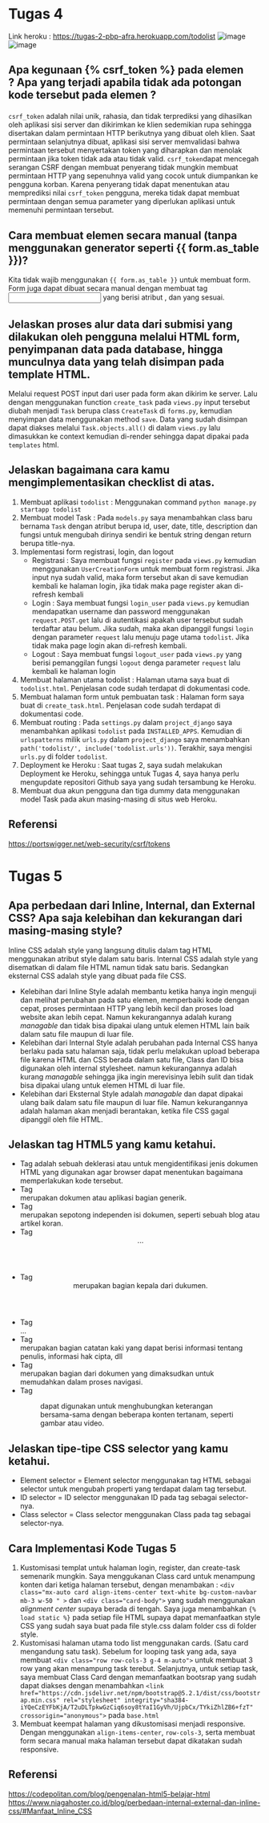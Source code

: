 # Tugas 4

Link heroku : https://tugas-2-pbp-afra.herokuapp.com/todolist
![image](dummy1.png)
![image](dummy2.png)

## Apa kegunaan {% csrf_token %} pada elemen <form>? Apa yang terjadi apabila tidak ada potongan kode tersebut pada elemen <form>? ##
`csrf_token` adalah nilai unik, rahasia, dan tidak terprediksi yang dihasilkan oleh aplikasi sisi server dan dikirimkan ke klien sedemikian rupa sehingga disertakan dalam permintaan HTTP berikutnya yang dibuat oleh klien. Saat permintaan selanjutnya dibuat, aplikasi sisi server memvalidasi bahwa permintaan tersebut menyertakan token yang diharapkan dan menolak permintaan jika token tidak ada atau tidak valid. `csrf_token`dapat mencegah serangan CSRF dengan membuat penyerang tidak mungkin membuat permintaan HTTP yang sepenuhnya valid yang cocok untuk diumpankan ke pengguna korban. Karena penyerang tidak dapat menentukan atau memprediksi nilai `csrf_token` pengguna, mereka tidak dapat membuat permintaan dengan semua parameter yang diperlukan aplikasi untuk memenuhi permintaan tersebut.

## Cara membuat elemen <form> secara manual (tanpa menggunakan generator seperti {{ form.as_table }})?  ##
Kita tidak wajib menggunakan `{{ form.as_table }}` untuk membuat form. Form juga dapat dibuat secara manual dengan membuat tag <input> yang berisi atribut <name> ,<type>  dan <value> yang sesuai.

## Jelaskan proses alur data dari submisi yang dilakukan oleh pengguna melalui HTML form, penyimpanan data pada database, hingga munculnya data yang telah disimpan pada template HTML. ##
Melalui request POST input dari user pada form akan dikirim ke server. Lalu dengan menggunakan function `create_task` pada `views.py` input tersebut diubah menjadi `Task` berupa class `CreateTask` di `forms.py`, 
kemudian menyimpan data menggunakan method `save`. Data yang sudah disimpan dapat diakses melalui `Task.objects.all()` di dalam `views.py` lalu dimasukkan ke context kemudian di-render sehingga dapat dipakai pada `templates` html.
## Jelaskan bagaimana cara kamu mengimplementasikan checklist di atas. ##
1. Membuat aplikasi `todolist` :
Menggunakan command `python manage.py startapp todolist`
2. Membuat model Task :
Pada `models.py` saya menambahkan class baru bernama `Task` dengan atribut berupa id, user, date, title, description dan fungsi untuk mengubah dirinya sendiri ke bentuk string dengan return berupa title-nya.
3. Implementasi form registrasi, login, dan logout
    * Registrasi : Saya membuat fungsi `register` pada `views.py` kemudian menggunakan `UserCreationForm` untuk membuat form registrasi. Jika input nya sudah valid, maka form tersebut akan di save kemudian kembali ke halaman login, jika tidak maka page register akan di-refresh kembali
    * Login : Saya membuat fungsi `login_user` pada `views.py` kemudian mendapatkan username dan password menggunakan `request.POST.get` lalu di autentikasi apakah user tersebut sudah terdaftar atau belum. Jika sudah, maka akan dipanggil fungsi `login` dengan parameter `request` lalu menuju page utama `todolist`. Jika tidak maka page login akan di-refresh kembali.
    * Logout : Saya membuat fungsi `logout_user` pada `views.py` yang berisi pemanggilan fungsi `logout` denga parameter `request` lalu kembali ke halaman login
4.  Membuat halaman utama todolist :
Halaman utama saya buat di `todolist.html`. Penjelasan code sudah terdapat di dokumentasi code.
5. Membuat halaman form untuk pembuatan task :
Halaman form saya buat di `create_task.html`. Penjelasan code sudah terdapat di dokumentasi code.
6. Membuat routing :
Pada `settings.py` dalam `project_django` saya menambahkan aplikasi `todolist` pada `INSTALLED_APPS`. Kemudian di `urlspatterns` milik `urls.py` dalam `project_django` saya menambahkan `path('todolist/', include('todolist.urls'))`. Terakhir, saya mengisi `urls.py` di folder `todolist`.
7. Deployment ke Heroku :
Saat tugas 2, saya sudah melakukan Deployment ke Heroku, sehingga untuk Tugas 4, saya hanya perlu mengupdate repositori Github saya yang sudah tersambung ke Heroku.
8. Membuat dua akun pengguna dan tiga dummy data menggunakan model Task pada akun masing-masing di situs web Heroku.

## Referensi ##
https://portswigger.net/web-security/csrf/tokens

# Tugas 5 # 
## Apa perbedaan dari Inline, Internal, dan External CSS? Apa saja kelebihan dan kekurangan dari masing-masing style? ##
Inline CSS adalah style yang langsung ditulis dalam tag HTML menggunakan atribut style dalam satu baris. Internal CSS adalah style yang disematkan di dalam file HTML namun tidak satu baris. Sedangkan eksternal CSS adalah style yang dibuat pada file CSS. 

* Kelebihan dari Inline Style adalah membantu ketika hanya ingin menguji dan melihat perubahan pada satu elemen, memperbaiki kode dengan cepat, proses permintaan HTTP yang lebih kecil dan proses load website akan lebih cepat. Namun kekurangannya adalah kurang _managable_ dan tidak bisa dipakai ulang untuk elemen HTML lain baik dalam satu file maupun di luar file. 
* Kelebihan dari Internal Style adalah perubahan pada Internal CSS hanya berlaku pada satu halaman saja, tidak perlu melakukan upload beberapa file karena HTML dan CSS berada dalam satu file, Class dan ID bisa digunakan oleh internal stylesheet. namun kekurangannya adalah kurang _managable_ sehingga jika ingin merevisinya lebih sulit dan tidak bisa dipakai ulang untuk elemen HTML di luar file. 
* Kelebihan dari Eksternal Style adalah _managable_ dan dapat dipakai ulang baik dalam satu file maupun di luar file. Namun kekurangannya adalah halaman akan menjadi berantakan, ketika file CSS gagal dipanggil oleh file HTML.

## Jelaskan tag HTML5 yang kamu ketahui. ##
* Tag <!DOCTYPE html> adalah sebuah deklerasi atau untuk mengidentifikasi jenis dokumen HTML yang digunakan agar browser dapat menentukan bagaimana memperlakukan kode tersebut.
* Tag <SECTION> merupakan dokumen atau aplikasi bagian generik.
* Tag <ARTICLE> merupakan sepotong independen isi dokumen, seperti sebuah blog atau artikel koran.
* Tag <header>...</header>
* Tag <HEADER> merupakan bagian kepala dari dukumen.
* Tag <footer>...</footer>
* Tag <FOOTER> merupakan bagian catatan kaki yang dapat berisi informasi tentang penulis, informasi hak cipta, dll
* Tag <NAV> merupakan bagian dari dokumen yang dimaksudkan untuk memudahkan dalam proses navigasi.
* Tag <FIGURE> dapat digunakan untuk menghubungkan keterangan bersama-sama dengan beberapa konten tertanam, seperti gambar atau video.

## Jelaskan tipe-tipe CSS selector yang kamu ketahui. ##
* Element selector = Element selector menggunakan tag HTML sebagai selector untuk mengubah properti yang terdapat dalam tag tersebut.
* ID selector = ID selector menggunakan ID pada tag sebagai selector-nya.
* Class selector = Class selector menggunakan Class pada tag sebagai selector-nya.
## Cara Implementasi Kode Tugas 5 ##
1. Kustomisasi templat untuk halaman login, register, dan create-task semenarik mungkin.
Saya menggukanan Class card untuk menampung konten dari ketiga halaman tersebut, dengan menambakan : 
`<div class="mx-auto card align-items-center text-white bg-custom-navbar mb-3 w-50 " >` dan
`<div class="card-body">` yang sudah menggunakan _alignment center_ supaya berada di tengah. Saya juga menambahkan `{% load static %}` pada setiap file HTML supaya dapat memanfaatkan style CSS yang sudah saya buat pada file style.css dalam folder css di folder style.
2. Kustomisasi halaman utama todo list menggunakan cards. (Satu card mengandung satu task).
Sebelum for looping task yang ada, saya membuat `<div class="row row-cols-3 g-4 m-auto">` untuk membuat 3 row yang akan menampung task terebut. Selanjutnya, untuk setiap task, saya membuat Class Card dengan memanfaatkan bootsrap yang sudah dapat diakses dengan menambahkan `<link href="https://cdn.jsdelivr.net/npm/bootstrap@5.2.1/dist/css/bootstrap.min.css" rel="stylesheet" integrity="sha384-iYQeCzEYFbKjA/T2uDLTpkwGzCiq6soy8tYaI1GyVh/UjpbCx/TYkiZhlZB6+fzT" crossorigin="anonymous">` pada `base.html`
3. Membuat keempat halaman yang dikustomisasi menjadi responsive.
Dengan menggunakan `align-items-center`, `row-cols-3`, serta membuat form secara manual maka halaman tersebut dapat dikatakan sudah responsive. 


## Referensi ##
https://codepolitan.com/blog/pengenalan-html5-belajar-html
https://www.niagahoster.co.id/blog/perbedaan-internal-external-dan-inline-css/#Manfaat_Inline_CSS


